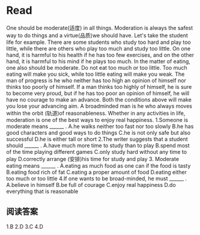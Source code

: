 # Read
One should be moderate(适度) in all things. Moderation is always the safest way to do things and a virtue(品质)we should have. Let's take the student life for example. There are some students who study too hard and play too little, while there are others who play too much and study too little. On one hand, it is harmful to his health if he has too few exercises, and on the other hand, it is harmful to his mind if he plays too much.
In the matter of eating, one also should be moderate. Do not eat too much or too little. Too much eating will make you sick, while too little eating will make you weak.
The man of progress is he who neither has too high an opinion of himself nor thinks too poorly of himself. If a man thinks too highly of himself, he is sure to become very proud, but if he has too poor an opinion of himself, he will have no courage to make an advance. Both the conditions above will make you lose your advancing aim. A broadminded man is he who always moves within the orbit (轨道)of reasonableness. Whether in any activities in life, moderation is one of the best ways to enjoy real happiness.
1.Someone is moderate means ______ .
A.he walks neither too fast nor too slowly
B.he has good characters and good ways to do things
C.he is not only safe but also successful
D.he is either tall or short
2.The writer suggests that a student should ______ .
A.have much more time to study than to play
B.spend most of the time playing different games
C.only study hard without any time to play
D.correctly arrange (安排)his time for study and play
3. Moderate eating means ______ .
A.eating as much food as one can if the food is tasty 
B.eating food rich of fat
C.eating a proper amount of food 
D.eating either too much or too little
4.If one wants to be broad-minded, he must ______ .
A.believe in himself 
B.be full of courage
C.enjoy real happiness
D.do everything that is reasonable
## 阅读答案
1.B
2.D
3.C
4.D
